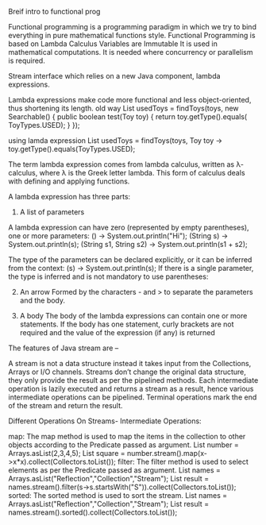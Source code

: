 Breif intro to functional prog

Functional programming is a programming paradigm in which we try to bind everything in pure mathematical functions style. 
Functional Programming is based on Lambda Calculus
Variables are Immutable
It is used in mathematical computations.
It is needed where concurrency or parallelism is required.

Stream interface which relies on a new Java component, lambda expressions.

Lambda expressions make code more functional and less object-oriented, thus shortening its length.
old way
List<Toy> usedToys = findToys(toys,
     new Searchable() {
        public boolean test(Toy toy) {
           return toy.getType().equals(
                     ToyTypes.USED);
        }
});

using lamda expression
List<Toy> usedToys = findToys(toys,
     Toy toy ->
        toy.getType().equals(ToyTypes.USED);
		
The term lambda expression comes from lambda calculus, written as λ-calculus, where λ is the Greek letter lambda.
This form of calculus deals with defining and applying functions.

A lambda expression has three parts:

1. A list of parameters

A lambda expression can have zero (represented by empty parentheses), one or more parameters:
() -> System.out.println("Hi");
(String s) -> System.out.println(s);
(String s1, String s2) -> System.out.println(s1 + s2);

The type of the parameters can be declared explicitly, or it can be inferred from the context:
(s) -> System.out.println(s);
If there is a single parameter, the type is inferred and is not mandatory to use parentheses:

2. An arrow
Formed by the characters - and > to separate the parameters and the body.

3. A body
The body of the lambda expressions can contain one or more statements.
If the body has one statement, curly brackets are not required and the value of the expression (if any) is returned

The features of Java stream are –

A stream is not a data structure instead it takes input from the Collections, Arrays or I/O channels.
Streams don’t change the original data structure, they only provide the result as per the pipelined methods.
Each intermediate operation is lazily executed and returns a stream as a result, hence various intermediate operations can be pipelined. Terminal operations mark the end of the stream and return the result.

Different Operations On Streams-
Intermediate Operations:

map: The map method is used to map the items in the collection to other objects according to the Predicate passed as argument.
List number = Arrays.asList(2,3,4,5);
List square = number.stream().map(x->x*x).collect(Collectors.toList());
filter: The filter method is used to select elements as per the Predicate passed as argument.
List names = Arrays.asList("Reflection","Collection","Stream");
List result = names.stream().filter(s->s.startsWith("S")).collect(Collectors.toList());
sorted: The sorted method is used to sort the stream.
List names = Arrays.asList("Reflection","Collection","Stream");
List result = names.stream().sorted().collect(Collectors.toList());
